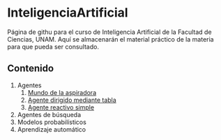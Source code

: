 # InteligenciaArtificial
Página de githu para el curso de Inteligencia Artificial de la Facultad de Ciencias, UNAM. Aquí se almacenarán el material práctico de la materia para que pueda ser consultado.

## Contenido

1. Agentes
    1. [Mundo de la aspiradora](https://github.com/VictorMijangosDeLaCruz/InteligenciaArtificial/blob/main/01%20Agentes/01%20VacuumWorld.ipynb)
    2. [Agente dirigido mediante tabla](https://github.com/VictorMijangosDeLaCruz/InteligenciaArtificial/blob/main/01%20Agentes/02%20TableDrivenAgent.ipynb)
    3. [Agente reactivo simple](https://github.com/VictorMijangosDeLaCruz/InteligenciaArtificial/blob/main/01%20Agentes/03%20SimpleReflexAgent.ipynb)
2. Agentes de búsqueda
3. Modelos probabilísticos
4. Aprendizaje automático
